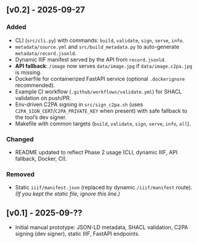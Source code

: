 ## [v0.2] - 2025-09-27
### Added
- CLI (`src/cli.py`) with commands: `build`, `validate`, `sign`, `serve`, `info`.
- `metadata/source.yml` and `src/build_metadata.py` to auto-generate `metadata/record.jsonld`.
- Dynamic IIIF manifest served by the API from `record.jsonld`.
- **API fallback**: `/image` now serves `data/image.jpg` if `data/image.c2pa.jpg` is missing.
- Dockerfile for containerized FastAPI service (optional `.dockerignore` recommended).
- Example CI workflow (`.github/workflows/validate.yml`) for SHACL validation on push/PR.
- Env-driven C2PA signing in `src/sign_c2pa.sh` (uses `C2PA_SIGN_CERT`/`C2PA_PRIVATE_KEY` when present) with safe fallback to the tool’s dev signer.
- Makefile with common targets (`build`, `validate`, `sign`, `serve`, `info`, `all`).

### Changed
- README updated to reflect Phase 2 usage (CLI, dynamic IIIF, API fallback, Docker, CI).

### Removed
- Static `iiif/manifest.json` (replaced by dynamic `/iiif/manifest` route). *(If you kept the static file, ignore this line.)*

## [v0.1] - 2025-09-??
- Initial manual prototype: JSON-LD metadata, SHACL validation, C2PA signing (dev signer), static IIIF, FastAPI endpoints.